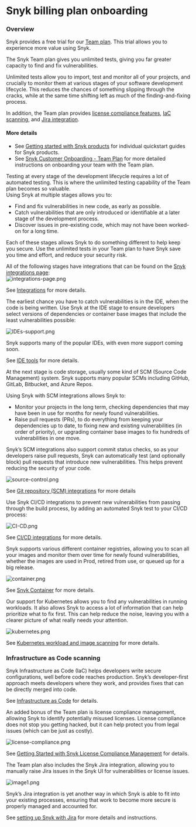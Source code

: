 # Snyk billing plan onboarding

### Overview

Snyk provides a free trial for our [Team plan](https://snyk.io/plans/). This trial allows you to experience more value using Snyk.

The Snyk Team plan gives you unlimited tests, giving you far greater capacity to find and fix vulnerabilities.

Unlimited tests allow you to import, test and monitor all of your projects, and crucially to monitor them at various stages of your software development lifecycle. This reduces the chances of something slipping through the cracks, while at the same time shifting left as much of the finding-and-fixing process.

In addition, the Team plan provides [license compliance features](), [IaC scanning](), and [Jira integration]().

#### More details

* See [Getting started with Snyk products](https://support.snyk.io/hc/en-us/sections/360004349758-Getting-started-with-Snyk-products) for individual quickstart guides for Snyk products.
* See [Snyk Customer Onboarding - Team Plan](https://docs.snyk.io/getting-started/snyk-billing-plan-onboarding/snyk-customer-onboarding-team-plan) for more detailed instructions on onboarding your team with the Team plan.

Testing at every stage of the development lifecycle requires a lot of automated testing. This is where the unlimited testing capability of the Team plan becomes so valuable.  
Using Snyk at multiple stages allows you to:

* Find and fix vulnerabilities in new code, as early as possible.
* Catch vulnerabilities that are only introduced or identifiable at a later stage of the development process.
* Discover issues in pre-existing code, which may not have been worked-on for a long time.

Each of these stages allows Snyk to do something different to help keep you secure. Use the unlimited tests in your Team plan to have Snyk save you time and effort, and reduce your security risk.

All of the following stages have integrations that can be found on the [Snyk integrations page](https://app.snyk.io/integrations):  
![integrations-page.png](https://support.snyk.io/hc/article_attachments/4402318533265/integrations-page.png)

See [Integrations](https://docs.snyk.io/integrations) for more details.

The earliest chance you have to catch vulnerabilities is in the IDE, when the code is being written. Use Snyk at the IDE stage to ensure developers select versions of dependencies or container base images that include the least vulnerabilities possible:

![IDEs-support.png](https://support.snyk.io/hc/article_attachments/360017917937/IDEs-support.png)

Snyk supports many of the popular IDEs, with even more support coming soon. 

See [IDE tools](https://support.snyk.io/hc/en-us/sections/360001138118-IDE-tools) for more details.

At the next stage is code storage, usually some kind of SCM \(Source Code Management\) system. Snyk supports many popular SCMs including GitHub, GitLab, Bitbucket, and Azure Repos. 

Using Snyk with SCM integrations allows Snyk to:

* Monitor your projects in the long term, checking dependencies that may have been in use for months for newly found vulnerabilities. 
* Raise pull requests \(PRs\), to do everything from keeping your dependencies up to date, to fixing new and existing vulnerabilities \(in order of priority\), or upgrading container base images to fix hundreds of vulnerabilities in one move.

Snyk’s SCM integrations also support commit status checks, so as your developers raise pull requests, Snyk can automatically test \(and optionally block\) pull requests that introduce new vulnerabilities. This helps prevent reducing the security of your code.

![source-control.png](https://support.snyk.io/hc/article_attachments/360017982938/source-control.png)

See [Git repository \(SCM\) integrations](https://support.snyk.io/hc/en-us/sections/360001138098-Git-repository-SCM-integrations) for more details

Use Snyk CI/CD integrations to prevent new vulnerabilities from passing through the build process, by adding an automated Snyk test to your CI/CD process:

![CI-CD.png](https://support.snyk.io/hc/article_attachments/360017982978/CI-CD.png)

See [CI/CD integrations](https://support.snyk.io/hc/en-us/sections/360001152577-CI-CD-integrations) for more details.

Snyk supports various different container registries, allowing you to scan all your images and monitor them over time for newly found vulnerabilities, whether the images are used in Prod, retired from use, or queued up for a big release.

![container.png](https://support.snyk.io/hc/article_attachments/360017918757/container.png)

See [Snyk Container](https://docs.snyk.io/snyk-container) for more details.

Our support for Kubernetes allows you to find any vulnerabilities in running workloads. It also allows Snyk to access a lot of information that can help prioritize what to fix first. This can help reduce the noise, leaving you with a clearer picture of what really needs your attention.

![kubernetes.png](https://support.snyk.io/hc/article_attachments/360017918777/kubernetes.png)

See [Kubernetes workload and image scanning](https://support.snyk.io/hc/en-us/sections/360001114238-Kubernetes-workload-and-image-scanning) for more details. 

### Infrastructure as Code scanning

Snyk Infrastructure as Code \(IaC\) helps developers write secure configurations, well before code reaches production. Snyk’s developer-first approach meets developers where they work, and provides fixes that can be directly merged into code.

See [Infrastructure as Code](https://docs.snyk.io/snyk-infrastructure-as-code) for details.

An added bonus of the Team plan is license compliance management, allowing Snyk to identify potentially misused licenses. License compliance does not stop you getting hacked, but it can help protect you from legal issues \(which can be just as costly\).

![license-compliance.png](https://support.snyk.io/hc/article_attachments/360017983058/license-compliance.png)

See [Getting Started with Snyk License Compliance Management](https://docs.snyk.io/getting-started/getting-started-snyk-products/getting-started-snyk-licensing-compliance) for details.

The Team plan also includes the Snyk Jira integration, allowing you to manually raise Jira issues in the Snyk UI for vulnerabilities or license issues.

![image1.png](https://support.snyk.io/hc/article_attachments/360007146558/uuid-07abf9db-45cb-cdcd-537b-328a0c4b891e-en.png)

Snyk’s Jira integration is yet another way in which Snyk is able to fit into your existing processes, ensuring that work to become more secure is properly managed and accounted for.

See [setting up Snyk with Jira](https://docs.snyk.io/integrations/untitled-3/jira) for more details and instructions.


